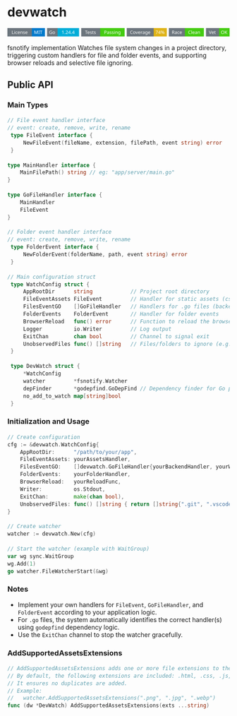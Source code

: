 # devwatch
<!-- START_SECTION:BADGES_SECTION -->
<a href="docs/img/badges.svg"><img src="docs/img/badges.svg" alt="Project Badges" title="Generated by badges.sh from github.com/cdvelop/devscripts"></a>
<!-- END_SECTION:BADGES_SECTION -->

fsnotify implementation Watches file system changes in a project directory, triggering custom handlers for file and folder events, and supporting browser reloads and selective file ignoring.

## Public API

### Main Types

```go
// File event handler interface
// event: create, remove, write, rename
 type FileEvent interface {
     NewFileEvent(fileName, extension, filePath, event string) error
 }

type MainHandler interface {
	MainFilePath() string // eg: "app/server/main.go"
}

type GoFileHandler interface {
	MainHandler
	FileEvent
}

// Folder event handler interface
// event: create, remove, write, rename
 type FolderEvent interface {
     NewFolderEvent(folderName, path, event string) error
 }

// Main configuration struct
 type WatchConfig struct {
     AppRootDir      string            // Project root directory
     FileEventAssets FileEvent         // Handler for static assets (css, js, html, etc)
     FilesEventGO    []GoFileHandler   // Handlers for .go files (backend, wasm, etc)
     FolderEvents    FolderEvent       // Handler for folder events
     BrowserReload   func() error      // Function to reload the browser
     Logger          io.Writer         // Log output
     ExitChan        chan bool         // Channel to signal exit
     UnobservedFiles func() []string   // Files/folders to ignore (e.g. .git, .vscode)
 }

 type DevWatch struct {
     *WatchConfig
     watcher         *fsnotify.Watcher
     depFinder       *godepfind.GoDepFind // Dependency finder for Go projects
     no_add_to_watch map[string]bool
 }
```

### Initialization and Usage

```go
// Create configuration
cfg := &devwatch.WatchConfig{
    AppRootDir:      "/path/to/your/app",
    FileEventAssets: yourAssetsHandler,
    FilesEventGO:    []devwatch.GoFileHandler{yourBackendHandler, yourWasmHandler},
    FolderEvents:    yourFolderHandler,
    BrowserReload:   yourReloadFunc,
    Writer:          os.Stdout,
    ExitChan:        make(chan bool),
    UnobservedFiles: func() []string { return []string{".git", ".vscode"} },
}

// Create watcher
watcher := devwatch.New(cfg)

// Start the watcher (example with WaitGroup)
var wg sync.WaitGroup
wg.Add(1)
go watcher.FileWatcherStart(&wg)
```

### Notes

- Implement your own handlers for `FileEvent`, `GoFileHandler`, and `FolderEvent` according to your application logic.
- For `.go` files, the system automatically identifies the correct handler(s) using `godepfind` dependency logic.
- Use the `ExitChan` channel to stop the watcher gracefully.

### AddSupportedAssetsExtensions

```go
// AddSupportedAssetsExtensions adds one or more file extensions to the supported assets list.
// By default, the following extensions are included: .html, .css, .js, .svg
// It ensures no duplicates are added.
// Example:
//   watcher.AddSupportedAssetsExtensions(".png", ".jpg", ".webp")
func (dw *DevWatch) AddSupportedAssetsExtensions(exts ...string)
```
